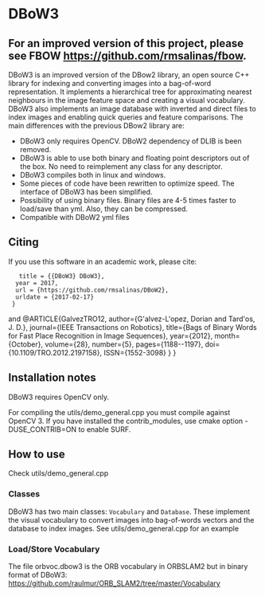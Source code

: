 

DBoW3
=====

## 
## For an improved version of this project, please see FBOW https://github.com/rmsalinas/fbow. 




DBoW3 is an improved version of the DBow2 library, an open source C++ library for indexing and converting images into a bag-of-word representation. It implements a hierarchical tree for approximating nearest neighbours in the image feature space and creating a visual vocabulary. DBoW3 also implements an image database with inverted and direct files to index images and enabling quick queries and feature comparisons. The main differences with the previous DBow2 library are:

  * DBoW3 only requires OpenCV.  DBoW2 dependency of DLIB is been removed.
  * DBoW3 is able to use both binary and floating point descriptors out of the box. No need to reimplement any class for any descriptor.
  * DBoW3 compiles both in linux and windows.  
  * Some pieces of code have been rewritten to optimize speed. The interface of DBoW3 has been simplified.
  * Possibility of using binary files. Binary files are 4-5 times faster to load/save than yml. Also, they can be compressed.
  * Compatible with DBoW2 yml files

## 
## Citing

If you use this software in an academic work, please cite:
```@online{DBoW3, author = {Rafael Muñoz-Salinas}, 
   title = {{DBoW3} DBoW3}, 
  year = 2017, 
  url = {https://github.com/rmsalinas/DBoW2}, 
  urldate = {2017-02-17} 
 } 
```
and
    @ARTICLE{GalvezTRO12,
      author={G\'alvez-L\'opez, Dorian and Tard\'os, J. D.},
      journal={IEEE Transactions on Robotics},
      title={Bags of Binary Words for Fast Place Recognition in Image Sequences},
      year={2012},
      month={October},
      volume={28},
      number={5},
      pages={1188--1197},
      doi={10.1109/TRO.2012.2197158},
      ISSN={1552-3098}
    }
}

## Installation notes
 
DBoW3 requires OpenCV only.

For compiling the utils/demo_general.cpp you must compile against OpenCV 3. If you have installed the contrib_modules, use cmake option -DUSE_CONTRIB=ON to enable SURF.

## How to use

Check utils/demo_general.cpp

### Classes 

DBoW3 has two main classes: `Vocabulary` and `Database`. These implement the visual vocabulary to convert images into bag-of-words vectors and the database to index images.
See utils/demo_general.cpp for an example

### Load/Store Vocabulary

The file orbvoc.dbow3 is the ORB vocabulary in ORBSLAM2 but in binary format of DBoW3:  https://github.com/raulmur/ORB_SLAM2/tree/master/Vocabulary
 


